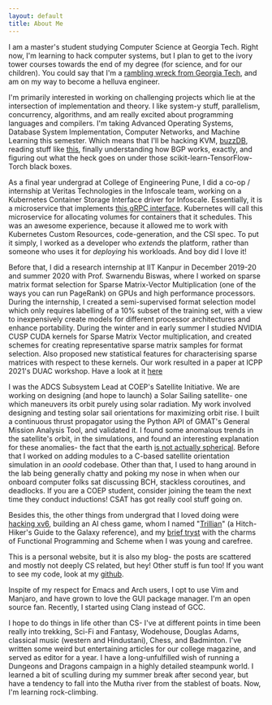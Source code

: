 ```yaml
---
layout: default
title: About Me
---
```


I am a master's student studying Computer Science at Georgia Tech. Right now,
I'm learning to hack computer systems, but I plan to get to the ivory tower
courses towards the end of my degree (for science, and for our children). You
could say that I'm a [rambling wreck from Georgia
Tech](https://www.youtube.com/watch?v=O6JXKMxRgQ8), and am on my way to become a
helluva engineer.

I'm primarily interested in working on challenging projects which lie at the
intersection of implementation and theory. I like system-y stuff, parallelism,
concurrency, algorithms, and am really excited about programming languages and
compilers. I'm taking Advanced Operating Systems, Database System
Implementation, Computer Networks, and Machine Learning this semester. Which
means that I'll be hacking KVM,
[buzzDB](https://buzzdb-docs.readthedocs.io/en/latest/index.html), reading stuff
like [this](https://www.vmware.com/pdf/usenix_resource_mgmt.pdf), finally
understanding how BGP works, exactly, and figuring out what the heck goes on
under those scikit-learn-TensorFlow-Torch black boxes. 

As a final year undergrad at College of Engineering Pune, I did a co-op /
internship at Veritas Technologies in the Infoscale team, working on a
Kubernetes Container Storage Interface driver for Infoscale. Essentially, it is
a microservice that implements [this gRPC
interface](https://github.com/container-storage-interface/spec). Kubernetes will
call this microservice for allocating volumes for containers that it schedules.
This was an awesome experience, because it allowed me to work with Kubernetes
Custom Resources, code-generation, and the CSI spec. To put it simply, I worked
as a developer who _extends_ the platform, rather than someone who uses it for
_deploying_ his workloads. And boy did I love it!

Before that, I did a research internship at IIT Kanpur in December 2019-20 and
summer 2020 with Prof. Swarnendu Biswas, where I worked on sparse matrix format
selection for Sparse Matrix-Vector Multiplication (one of the ways you can run
PageRank) on GPUs and high performance processors. During the internship, I
created a semi-supervised format selection model which only requires labelling
of a 10% subset of the training set, with a view to inexpensively create models
for different processor architectures and enhance portability.  During the
winter and in early summer I studied NVIDIA CUSP CUDA kernels for Sparse Matrix
Vector multiplication, and created schemes for creating representative sparse
matrix samples for format selection. Also proposed new statistical features for
characterising sparse matrices with respect to these kernels. Our work resulted
in a paper at ICPP 2021's DUAC workshop. Have a look at it
[here](https://www.cse.iitk.ac.in/users/swarnendu/files/papers/spmv-duac21.pdf)

I was the ADCS Subsystem Lead at COEP's Satellite Initiative. We are working on
designing (and hope to launch) a Solar Sailing satellite- one which maneuvers
its orbit purely using solar radiation. My work involved designing and testing
solar sail orientations for maximizing orbit rise. I built a continuous thrust
propagator using the Python API of GMAT's General Mission Analysis Tool, and
validated it. I found some anomalous trends in the satellite's orbit, in the
simulations, and found an interesting explanation for these anomalies- the
fact that the earth [is not actually
spherical](https://en.wikipedia.org/wiki/Nodal_precession). Before that I
worked on adding modules to a C-based satellite orientation simulation in an
*ooold* codebase. Other than that, I used to hang around in the lab being generally
chatty and poking my nose in when when our onboard computer folks sat
discussing BCH, stackless coroutines, and deadlocks. If you are a COEP student,
consider joining the team the next time they conduct inductions! CSAT has got
really cool stuff going on.

Besides this, the other things from undergrad that I loved doing were [hacking
xv6](https://github.com/akshayrdeodhar/xv6-kthreads), building an AI chess game,
whom I named "[Trillian](https://github.com/akshayrdeodhar/trillian)" (a Hitch-Hiker's Guide to the Galaxy reference), and my
[brief tryst](https://github.com/akshayrdeodhar/sicp) with the charms of Functional Programming and
Scheme when I was young and carefree. 

This is a personal website, but it is also my blog- the posts are scattered and
mostly not deeply CS related, but hey! Other stuff is fun too! If you want to
see my code, look at my [github](https://github.com/akshayrdeodhar).

Inspite of my respect for Emacs and Arch users, I opt to use Vim and Manjaro,
and have grown to love the GUI package manager. I'm an open source fan.
Recently, I started using Clang instead of GCC.

I hope to do things in life other than CS- I've at different points in time been
really into trekking, Sci-Fi and Fantasy, Wodehouse, Douglas Adams, classical
music (western and Hindustani), Chess, and Badminton. I've written some weird
but entertaining articles for our college magazine, and served as editor for a
year. I have a long-unfulfilled wish of running a Dungeons and Dragons
campaign in a highly detailed steampunk world. I learned a bit of sculling
during my summer break after second year, but have a tendency to fall into the
Mutha river from the stablest of boats. Now, I'm learning rock-climbing.
